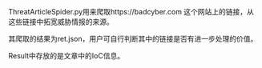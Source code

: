 ThreatArticleSpider.py用来爬取https://badcyber.com 这个网站上的链接，从这些链接中拓宽威胁情报的来源。

其爬取的结果为ret.json，用户可自行判断其中的链接是否有进一步处理的价值。 

Result中存放的是文章中的IoC信息。
